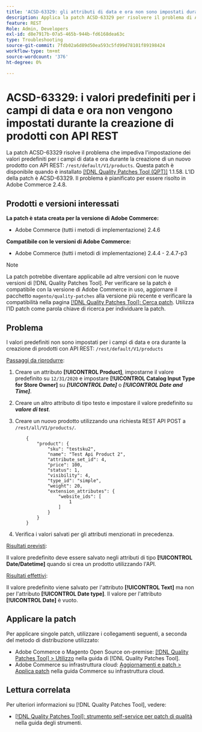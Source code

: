 ```yaml
---
title: 'ACSD-63329: gli attributi di data e ora non sono impostati durante la creazione di prodotti con API REST'
description: Applica la patch ACSD-63329 per risolvere il problema di Adobe Commerce, in cui i valori predefiniti non vengono impostati per i campi di data e ora durante la creazione di prodotti con API REST.
feature: REST
Role: Admin, Developers
exl-id: d8e7917b-07a5-465b-944b-fd6168dea63c
type: Troubleshooting
source-git-commit: 7fdb02a6d89d50ea593c5fd99d78101f89198424
workflow-type: tm+mt
source-wordcount: '376'
ht-degree: 0%

---
```


# ACSD-63329: i valori predefiniti per i campi di data e ora non vengono impostati durante la creazione di prodotti con API REST

La patch ACSD-63329 risolve il problema che impediva l&#39;impostazione dei valori predefiniti per i campi di data e ora durante la creazione di un nuovo prodotto con API REST: `/rest/default/V1/products`. Questa patch è disponibile quando è installato [[!DNL Quality Patches Tool (QPT)]](/help/tools/quality-patches-tool/quality-patches-tool-to-self-serve-quality-patches.md) 1.1.58. L’ID della patch è ACSD-63329. Il problema è pianificato per essere risolto in Adobe Commerce 2.4.8.

## Prodotti e versioni interessati

**La patch è stata creata per la versione di Adobe Commerce:**

* Adobe Commerce (tutti i metodi di implementazione) 2.4.6

**Compatibile con le versioni di Adobe Commerce:**

* Adobe Commerce (tutti i metodi di implementazione) 2.4.4 - 2.4.7-p3

>[!NOTE]
>
>La patch potrebbe diventare applicabile ad altre versioni con le nuove versioni di [!DNL Quality Patches Tool]. Per verificare se la patch è compatibile con la versione di Adobe Commerce in uso, aggiornare il pacchetto `magento/quality-patches` alla versione più recente e verificare la compatibilità nella pagina [[!DNL Quality Patches Tool]: Cerca patch](https://experienceleague.adobe.com/tools/commerce-quality-patches/index.html). Utilizza l’ID patch come parola chiave di ricerca per individuare la patch.

## Problema

I valori predefiniti non sono impostati per i campi di data e ora durante la creazione di prodotti con API REST: `/rest/default/V1/products`

<u>Passaggi da riprodurre</u>:

1. Creare un attributo **[!UICONTROL Product]**, impostarne il valore predefinito su `12/31/2020` e impostare **[!UICONTROL Catalog Input Type for Store Owner]** su ***[!UICONTROL Date]*** o ***[!UICONTROL Date and Time]***.
1. Creare un altro attributo di tipo testo e impostare il valore predefinito su ***valore di test***.
1. Creare un nuovo prodotto utilizzando una richiesta REST API POST a `/rest/all/V1/products/`.

   ```
       {
           "product": {
               "sku": "testsku2",
               "name": "Test Api Product 2",
               "attribute_set_id": 4,
               "price": 100,
               "status": 1,
               "visibility": 4,
               "type_id": "simple",
               "weight": 20,
               "extension_attributes": {
                   "website_ids": [
                       1
                   ]
               }
           }
       }
   ```

1. Verifica i valori salvati per gli attributi menzionati in precedenza.

<u>Risultati previsti</u>:

Il valore predefinito deve essere salvato negli attributi di tipo **[!UICONTROL Date/Datetime]** quando si crea un prodotto utilizzando l&#39;API.

<u>Risultati effettivi</u>:

Il valore predefinito viene salvato per l&#39;attributo **[!UICONTROL Text]** ma non per l&#39;attributo **[!UICONTROL Date type]**. Il valore per l&#39;attributo **[!UICONTROL Date]** è vuoto.

## Applicare la patch

Per applicare singole patch, utilizzare i collegamenti seguenti, a seconda del metodo di distribuzione utilizzato:

* Adobe Commerce o Magento Open Source on-premise: [[!DNL Quality Patches Tool] > Utilizzo](/help/tools/quality-patches-tool/usage.md) nella guida di [!DNL Quality Patches Tool].
* Adobe Commerce su infrastruttura cloud: [Aggiornamenti e patch > Applica patch](https://experienceleague.adobe.com/docs/commerce-cloud-service/user-guide/develop/upgrade/apply-patches.html) nella guida Commerce su infrastruttura cloud.

## Lettura correlata

Per ulteriori informazioni su [!DNL Quality Patches Tool], vedere:

* [[!DNL Quality Patches Tool]: strumento self-service per patch di qualità](/help/tools/quality-patches-tool/quality-patches-tool-to-self-serve-quality-patches.md) nella guida degli strumenti.
